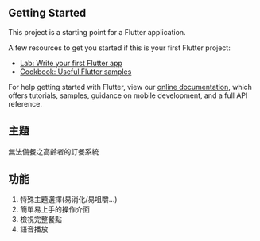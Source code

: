 ## Getting Started

This project is a starting point for a Flutter application.

A few resources to get you started if this is your first Flutter project:

- [Lab: Write your first Flutter app](https://flutter.dev/docs/get-started/codelab)
- [Cookbook: Useful Flutter samples](https://flutter.dev/docs/cookbook)

For help getting started with Flutter, view our
[online documentation](https://flutter.dev/docs), which offers tutorials,
samples, guidance on mobile development, and a full API reference.

## 主題
無法備餐之高齡者的訂餐系統

## 功能
1. 特殊主題選擇(易消化/易咀嚼…)
2. 簡單易上手的操作介面
3. 檢視完整餐點
4. 語音播放
